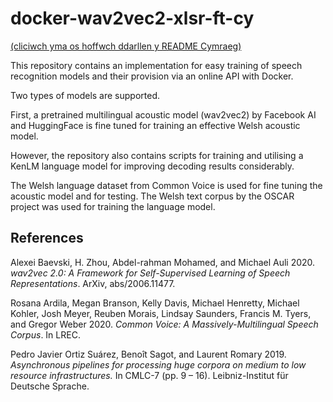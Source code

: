 # docker-wav2vec2-xlsr-ft-cy

[(cliciwch yma os hoffwch ddarllen y README Cymraeg)](README.md)

This repository contains an implementation for easy training of speech 
recognition models and their provision via an online API with Docker.

Two types of models are supported. 

First, a pretrained multilingual acoustic model (wav2vec2) by Facebook AI and HuggingFace
is fine tuned for training an effective Welsh acoustic model.

However, the repository also contains scripts for training and utilising a KenLM 
language model for improving decoding results considerably.

The Welsh language dataset from Common Voice is used for fine tuning the acoustic model and for testing. 
The Welsh text corpus by the OSCAR project was used for training the language model.

## References

Alexei Baevski, H. Zhou, Abdel-rahman Mohamed, and Michael Auli 2020. *wav2vec 2.0: A Framework for Self-Supervised Learning of Speech Representations*. ArXiv, abs/2006.11477.

Rosana Ardila, Megan Branson, Kelly Davis, Michael Henretty, Michael Kohler, Josh Meyer, Reuben Morais, Lindsay Saunders, Francis M. Tyers, and Gregor Weber 2020. *Common Voice: A Massively-Multilingual Speech Corpus*. In LREC.

Pedro Javier Ortiz Suárez, Benoît Sagot, and Laurent Romary 2019. *Asynchronous pipelines for processing huge corpora on medium to low resource infrastructures.* In CMLC-7 (pp. 9 – 16). Leibniz-Institut für Deutsche Sprache.

